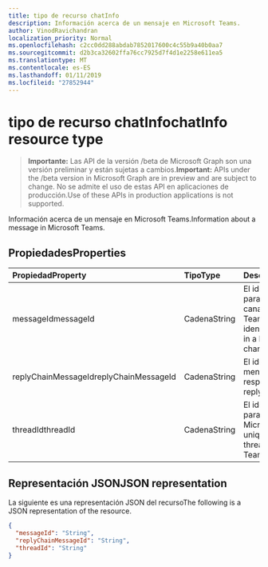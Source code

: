 ```yaml
---
title: tipo de recurso chatInfo
description: Información acerca de un mensaje en Microsoft Teams.
author: VinodRavichandran
localization_priority: Normal
ms.openlocfilehash: c2cc0dd288abdab7852017600c4c55b9a40b0aa7
ms.sourcegitcommit: d2b3ca32602ffa76cc7925d7f4d1e2258e611ea5
ms.translationtype: MT
ms.contentlocale: es-ES
ms.lasthandoff: 01/11/2019
ms.locfileid: "27852944"
---
```

# <a name="chatinfo-resource-type"></a><span data-ttu-id="cf38a-103">tipo de recurso chatInfo</span><span class="sxs-lookup"><span data-stu-id="cf38a-103">chatInfo resource type</span></span>

> <span data-ttu-id="cf38a-104">**Importante:** Las API de la versión /beta de Microsoft Graph son una versión preliminar y están sujetas a cambios.</span><span class="sxs-lookup"><span data-stu-id="cf38a-104">**Important:** APIs under the /beta version in Microsoft Graph are in preview and are subject to change.</span></span> <span data-ttu-id="cf38a-105">No se admite el uso de estas API en aplicaciones de producción.</span><span class="sxs-lookup"><span data-stu-id="cf38a-105">Use of these APIs in production applications is not supported.</span></span>

<span data-ttu-id="cf38a-106">Información acerca de un mensaje en Microsoft Teams.</span><span class="sxs-lookup"><span data-stu-id="cf38a-106">Information about a message in Microsoft Teams.</span></span>

## <a name="properties"></a><span data-ttu-id="cf38a-107">Propiedades</span><span class="sxs-lookup"><span data-stu-id="cf38a-107">Properties</span></span>

| <span data-ttu-id="cf38a-108">Propiedad</span><span class="sxs-lookup"><span data-stu-id="cf38a-108">Property</span></span>            | <span data-ttu-id="cf38a-109">Tipo</span><span class="sxs-lookup"><span data-stu-id="cf38a-109">Type</span></span>    | <span data-ttu-id="cf38a-110">Description</span><span class="sxs-lookup"><span data-stu-id="cf38a-110">Description</span></span>|
|:--------------------|:--------|:-----------|
| <span data-ttu-id="cf38a-111">messageId</span><span class="sxs-lookup"><span data-stu-id="cf38a-111">messageId</span></span>           | <span data-ttu-id="cf38a-112">Cadena</span><span class="sxs-lookup"><span data-stu-id="cf38a-112">String</span></span>  | <span data-ttu-id="cf38a-113">El identificador único para un mensaje en un canal de Microsoft Teams.</span><span class="sxs-lookup"><span data-stu-id="cf38a-113">The unique identifier for a message in a Microsoft Teams channel.</span></span> |
| <span data-ttu-id="cf38a-114">replyChainMessageId</span><span class="sxs-lookup"><span data-stu-id="cf38a-114">replyChainMessageId</span></span> | <span data-ttu-id="cf38a-115">Cadena</span><span class="sxs-lookup"><span data-stu-id="cf38a-115">String</span></span>  | <span data-ttu-id="cf38a-116">El identificador del mensaje de respuesta.</span><span class="sxs-lookup"><span data-stu-id="cf38a-116">The ID of the reply message.</span></span> |
| <span data-ttu-id="cf38a-117">threadId</span><span class="sxs-lookup"><span data-stu-id="cf38a-117">threadId</span></span>            | <span data-ttu-id="cf38a-118">Cadena</span><span class="sxs-lookup"><span data-stu-id="cf38a-118">String</span></span>  | <span data-ttu-id="cf38a-119">El identificador único para un subproceso en Microsoft Teams.</span><span class="sxs-lookup"><span data-stu-id="cf38a-119">The unique identifier for a thread in Microsoft Teams.</span></span> |

## <a name="json-representation"></a><span data-ttu-id="cf38a-120">Representación JSON</span><span class="sxs-lookup"><span data-stu-id="cf38a-120">JSON representation</span></span>

<span data-ttu-id="cf38a-121">La siguiente es una representación JSON del recurso</span><span class="sxs-lookup"><span data-stu-id="cf38a-121">The following is a JSON representation of the resource.</span></span>

<!-- {
  "blockType": "resource",
  "optionalProperties": [

  ],
  "@odata.type": "microsoft.graph.chatInfo"
}-->
```json
{
  "messageId": "String",
  "replyChainMessageId": "String",
  "threadId": "String"
}
```

<!-- uuid: 8fcb5dbc-d5aa-4681-8e31-b001d5168d79
2015-10-25 14:57:30 UTC -->
<!-- {
  "type": "#page.annotation",
  "description": "chatInfo resource",
  "keywords": "",
  "section": "documentation",
  "tocPath": ""
}-->
